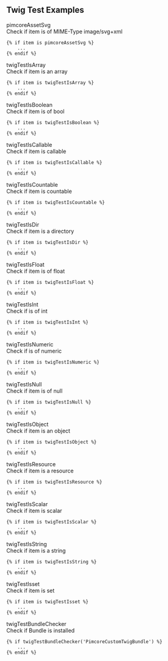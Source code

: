 ## Twig Test Examples

pimcoreAssetSvg\
Check if item is of MIME-Type image/svg+xml

``` 
{% if item is pimcoreAssetSvg %}
    ...
{% endif %}
```

twigTestIsArray\
Check if item is an array

``` 
{% if item is twigTestIsArray %}
    ...
{% endif %}
```

twigTestIsBoolean\
Check if item is of bool

``` 
{% if item is twigTestIsBoolean %}
    ...
{% endif %}
```

twigTestIsCallable\
Check if item is callable

``` 
{% if item is twigTestIsCallable %}
    ...
{% endif %}
```

twigTestIsCountable\
Check if item is countable

``` 
{% if item is twigTestIsCountable %}
    ...
{% endif %}
```

twigTestIsDir\
Check if item is a directory

``` 
{% if item is twigTestIsDir %}
    ...
{% endif %}
```

twigTestIsFloat\
Check if item is of float

``` 
{% if item is twigTestIsFloat %}
    ...
{% endif %}
```

twigTestIsInt\
Check if is of int

``` 
{% if item is twigTestIsInt %}
    ...
{% endif %}
```

twigTestIsNumeric\
Check if is of numeric

``` 
{% if item is twigTestIsNumeric %}
    ...
{% endif %}
```

twigTestIsNull\
Check if item is of null

``` 
{% if item is twigTestIsNull %}
    ...
{% endif %}
```

twigTestIsObject\
Check if item is an object

``` 
{% if item is twigTestIsObject %}
    ...
{% endif %}
```

twigTestIsResource\
Check if item is a resource

``` 
{% if item is twigTestIsResource %}
    ...
{% endif %}
```

twigTestIsScalar\
Check if item is scalar

``` 
{% if item is twigTestIsScalar %}
    ...
{% endif %}
```

twigTestIsString\
Check if item is a string

``` 
{% if item is twigTestIsString %}
    ...
{% endif %}
```

twigTestIsset\
Check if item is set

``` 
{% if item is twigTestIsset %}
    ...
{% endif %}
```

twigTestBundleChecker\
Check if Bundle is installed

``` 
{% if twigTestBundleChecker('PimcoreCustomTwigBundle') %}
    ...
{% endif %}
```